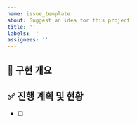 ```yaml
---
name: issue_template
about: Suggest an idea for this project
title: ''
labels: ''
assignees: ''
---
```


## :briefcase: **구현 개요**

## :white_check_mark: **진행 계획 및 현황**

-  [ ]
